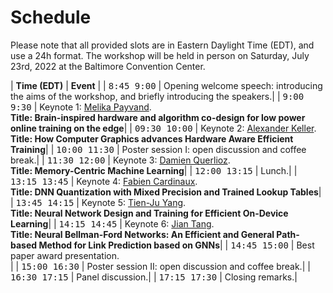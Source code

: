 
# Schedule

Please note that all provided slots are in Eastern Daylight Time (EDT), and use a 24h format. The workshop will be held in person on Saturday, July 23rd, 2022 at the Baltimore Convention Center.


| **Time (EDT)**                                          | **Event**                   |
| <span style="font-family: monospace;">8:45 9:00</span> | Opening welcome speech: introducing the aims of the workshop, and briefly introducing the speakers.|
| <span style="font-family: monospace;">9:00 9:30</span> | Keynote 1: [Melika Payvand](/speakers#melika-payvand). <br /> **Title: Brain-inspired hardware and algorithm co-design for low power online training on the edge**|
| <span style="font-family: monospace;">09:30 10:00</span> | Keynote 2: [Alexander Keller](/speakers#alexander-keller). <br /> **Title: How Computer Graphics advances Hardware Aware Efficient Training**|
| <span style="font-family: monospace;">10:00 11:30</span> | Poster session I: open discussion and coffee break.|
| <span style="font-family: monospace;">11:30 12:00</span> | Keynote 3: [Damien Querlioz](/speakers#damien-querlioz). <br /> **Title: Memory-Centric Machine Learning**|
| <span style="font-family: monospace;">12:00 13:15</span> | Lunch.|
| <span style="font-family: monospace;">13:15 13:45</span> | Keynote 4: [Fabien Cardinaux](/speakers#fabien-cardinaux). <br /> **Title: DNN Quantization with Mixed Precision and Trained Lookup Tables**|
| <span style="font-family: monospace;">13:45 14:15</span> | Keynote 5: [Tien-Ju Yang](/speakers#tien-ju-yang). <br /> **Title: Neural Network Design and Training for Efficient On-Device Learning**|
| <span style="font-family: monospace;">14:15 14:45</span> | Keynote 6: [Jian Tang](/speakers#jian-tang). <br /> **Title: Neural Bellman-Ford Networks: An Efficient and General Path-based Method for Link Prediction based on GNNs**|
| <span style="font-family: monospace;">14:45 15:00</span> | Best paper award presentation. <br />|
| <span style="font-family: monospace;">15:00 16:30</span> | Poster session II: open discussion and coffee break.|
| <span style="font-family: monospace;">16:30 17:15</span> | Panel discussion.|
| <span style="font-family: monospace;">17:15 17:30</span> | Closing remarks.|